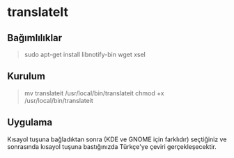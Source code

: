 # translateIt

## Bağımlılıklar

> sudo apt-get install libnotify-bin wget xsel

## Kurulum

> mv translateit /usr/local/bin/translateit
> chmod +x /usr/local/bin/translateit

## Uygulama

Kısayol tuşuna bağladıktan sonra (KDE ve GNOME için farklıdır) seçtiğiniz ve sonrasında kısayol tuşuna bastığınızda Türkçe'ye çeviri gerçekleşecektir.
